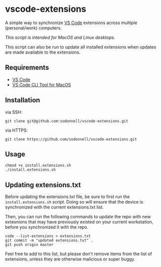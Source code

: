 # vscode-extensions

A simple way to synchronize [VS Code](https://code.visualstudio.com/download) extensions across multiple (personal/work) computers.

*This script is intended for MacOS and Linux desktops.*

This script can also be run to update all installed extensions when updates are made available to the extensions.

## Requirements

* [VS Code](https://code.visualstudio.com/download)
* [VS Code CLI Tool for MacOS](https://code.visualstudio.com/docs/setup/mac)

## Installation

via SSH:
```
git clone git@github.com:sodonnell/vscode-extensions.git
```

via HTTPS:
```
git clone https://github.com/sodonnell/vscode-extensions.git
```

## Usage


```
chmod +x install.extensions.sh
./install.extensions.sh
```

## Updating extensions.txt

Before updating the extensions.txt file, be sure to first run the ``install.extensions.sh`` script. Doing so will ensure that the device is synchronized with the current extensions.txt list.

Then, you can run the following commands to update the repo with new extesnions that may have previously existed on your current workstation, before you synchronized it with the repo.

```
code --list-extensions > extensions.txt
git commit -m "updated extensions.txt" .
git push origin master
```

Feel free to add to this list, but please don't remove items from the list of extensions, unless they are otherwise malicious or super buggy.